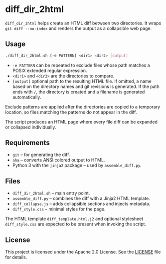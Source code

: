 # diff_dir_2html

`diff_dir_2html` helps create an HTML diff between two directories. It wraps `git diff --no-index` and renders the output as a collapsible web page.

## Usage

```bash
./diff_dir_2html.sh [-e PATTERN] <dir1> <dir2> [output]
```

- `-e PATTERN` can be repeated to exclude files whose path matches a POSIX
extended regular expression.
- `<dir1>` and `<dir2>` are the directories to compare.
- `[output]` optional path to the resulting HTML file. If omitted, a name based on the directory names and git revisions is generated. If the path ends with `/`, the directory is created and a filename is generated automatically.

Exclude patterns are applied after the directories are copied to a temporary location, so files matching the patterns do not appear in the diff.

The script produces an HTML page where every file diff can be expanded or collapsed individually.

## Requirements

- `git` – for generating the diff.
- `aha` – converts ANSI colored output to HTML.
- Python 3 with the `jinja2` package – used by `assemble_diff.py`.

## Files

- `diff_dir_2html.sh` – main entry point.
- `assemble_diff.py` – combines the diff with a Jinja2 HTML template.
- `diff_collapse.js` – adds collapsible sections and injects metadata.
- `diff_style.css` – minimal styles for the page.

The HTML template `diff_template.html.j2` and optional stylesheet `diff_style.css` are expected to be present when invoking the script.

## License

This project is licensed under the Apache 2.0 License. See the [LICENSE](LICENSE) file for details.
